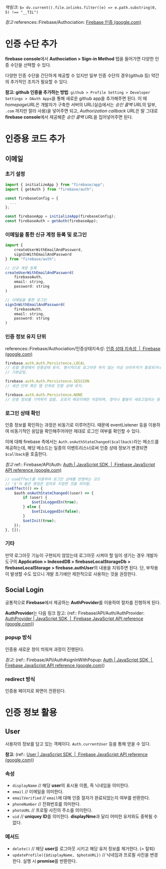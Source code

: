 *역링크*: `$= dv.current().file.inlinks.filter((e) => e.path.substring(0, 5) !== "__TIL")`

 *참고*
references::Firebase/Authociation: [Firebase 인증 (google.com)](https://firebase.google.com/docs/auth)

# 인증 수단 추가
**firebase console**에서 **Authociation > Sign-in Method** 텝을 들어가면 다양한 인증 수단을 선택할 수 있다. 

다양한 인증 수단을 간단하게 제공할 수 있지만 일부 인증 수단의 경우(github 등) 약간의 추가적인 조치가 필요할 수 있다.

**참고: github 인증을 추가하는 방법**: `github > Profile Setting > Developer Settings > OAuth Apps`을 통해 새로운 github app을 추가해주면 된다. 이 때 *homepageURL*은 개발자가 구축한 서버의 URL(실습에서는 *승인 콜백 URL*의 일부, `.com` 까지만 잘라 사용)을 넣어주면 되고, *Authorization callback URL*은 말 그대로 **firebase console**에서 제공해준 *승인 콜백 URL*을 집어넣어주면 된다.

# 인증용 코드 추가
## 이메일
### 초기 설정
```js
import { initializeApp } from "firebase/app";
import { getAuth } from "firebase/auth";

const firebaseConfig = { 
  ...
};

const firebaseApp = initializeApp(firebaseConfig);
const firebaseAuth = getAuth(firebaseApp);
```

### 이메일을 통한 신규 계정 등록 및 로그인
```js
import { 
	createUserWithEmailAndPassword, 
	signInWithEmailAndPassword 
} from "firebase/auth";

// 신규 계정 등록
createUserWithEmailAndPassword(
	firebaseAuth, 
	email: string, 
	password: string
)

// 이메일을 통한 로그인
signInWithEmailAndPassword(
	firebaseAuth, 
	email: string, 
	password: string
)
```

### 인증 정보 유지 단위
references::Firebase/Authociation/인증상태지속성: [인증 상태 지속성  |  Firebase (google.com)](https://firebase.google.com/docs/auth/web/auth-state-persistence)
```js
firebase.auth.Auth.Persistence.LOCAL
// 로컬 환경에서 인증상태 유지. 명시적으로 로그아웃 하지 않는 이상 브라우저가 종료되거나 React Native 활동이 종료되어도 인증 상태가 유지됨.
// 기본값임.

firebase.auth.Auth.Persistence.SESSION
// 세션 단위 혹은 탭 단위로 인증 상태 유지.

firebase.auth.Auth.Persistence.NONE
// 인증 정보를 기억하지 않음. 오로지 메모리에만 저장되며, 창이나 활동이 새로고침되는 등 메모리가 초기화되면 인증 상태도 초기화됨.

```

### 로그인 상태 확인
인증 정보를 확인하는 과정은 비동기로 이루어진다. 때문에 eventListener 등을 이용하여 비동기적인 응답을 확인해주어야만 제대로 로그인 여부를 확인할 수 있다.

이에 대해 firebase 측에서는 `Auth.onAuthStateChanged($callback)`라는 메소드를 제공하는데, 해당 메소드는 일종의 이벤트리스너로써 인증 상태 정보가 변경되면 `$callback`을 호출한다. 

*참고*
ref:: Firebase/API/Auth: [Auth | JavaScript SDK  |  Firebase JavaScript API reference (google.com)](https://firebase.google.com/docs/reference/js/v8/firebase.auth.Auth#onauthstatechanged)

```js
// useEffect를 이용하여 로그인 상태를 반영하는 코드
// '$'이 붙은 명칭은 임의로 지정한 것을 의미함.
useEffect(() => {    
	$auth.onAuthStateChanged((user) => {
		if (user) {
			$setIsLoggedIn(true);        
		} else {
			$setIsLoggedIn(false);
		}
		$setInit(true);
	});
}, []);
```

### 기타
만약 로그아웃 기능이 구현되지 않았는데 로그아웃 시켜야 할 일이 생기는 경우 개발자 도구의 **Application > IndexedDB > firebaseLocalStorageDb > firebaseLocalStorage > firebase.authUser**의 내용을 지워주면 된다. 단, 부작용이 발생할 수도 있으니 개발 초기에만 제한적으로 사용하는 것을 권장한다.

## Social Login
공통적으로 **Firebase**에서 제공하는 **AuthProvider**를 이용하여 절차를 진행하게 된다. 

**AuthProvider**는 다음 링크 참고: (ref:: Firebase/API/Auth/AuthProvider: [AuthProvider | JavaScript SDK  |  Firebase JavaScript API reference (google.com)](https://firebase.google.com/docs/reference/js/v8/firebase.auth.AuthProvider))

### popup 방식
인증용 새로운 창이 띄워져 과정이 진행된다. 

*참고*: (ref:: Firebase/API/Auth#signInWithPopup: [Auth | JavaScript SDK  |  Firebase JavaScript API reference (google.com)](https://firebase.google.com/docs/reference/js/v8/firebase.auth.Auth#signinwithpopup))

### redirect 방식
인증용 페이지로 화면이 전환된다.

# 인증 정보 활용
## User
사용자의 정보를 담고 있는 객체이다. `Auth.currentUser` 등을 통해 얻을 수 있다.

**참고**: (ref:: [User | JavaScript SDK  |  Firebase JavaScript API reference (google.com)](https://firebase.google.com/docs/reference/js/v8/firebase.User))

### 속성
- `displayName` // 해당 **user**의 표시용 이름, 즉 닉네임을 의미한다.
- `email` // 이메일을 의미한다.
- `emailVerified` // `email`에 대해 인증 절차가 완료되었는지 여부를 반환한다.
- `phoneNumber` // 전화번호를 의미한다. 
- `photoURL` // 프로필 사진의 주소를 의미한다.
- `uid` // **uniquey ID**를 의미한다. **displayNme**과 달리 어떠한 유저와도 중복될 수 없다.

### 메서드
- `delete()` // 해당 **user**를 로그아웃 시키고 해당 유저 정보를 제거한다. (= 탈퇴)
- `updateProfile({$displayName, $photoURL})` // 닉네임과 프로필 사진을 변경한다. 실행 시 **promise**를 반환한다.